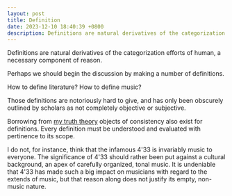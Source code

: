 ```yaml
---
layout: post
title: Definition
date: 2023-12-10 18:40:39 +0800
description: Definitions are natural derivatives of the categorization efforts of human, a necessary component of reason.
---
```


Definitions are natural derivatives of the categorization efforts of human, a necessary component of reason.

Perhaps we should begin the discussion by making a number of definitions.

How to define literature?
How to define music?

Those definitions are notoriously hard to give, and has only been obscurely outlined by scholars as not completely objective or subjective.

Borrowing from [my truth theory](truth.md) objects of consistency also exist for definitions. Every definition must be understood and evaluated with pertinence to its scope.

I do not, for instance, think that the infamous 4'33 is invariably music to everyone. The significance of 4'33 should rather been put against a cultural background, an apex of carefully organized, tonal music. It is undeniable that 4'33 has made such a big impact on musicians with regard to the extends of music, but that reason along does not justify its empty, non-music nature.
